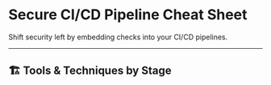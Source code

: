 # Secure CI/CD Pipeline Cheat Sheet

Shift security left by embedding checks into your CI/CD pipelines.

---

## 🏗 Tools & Techniques by Stage
